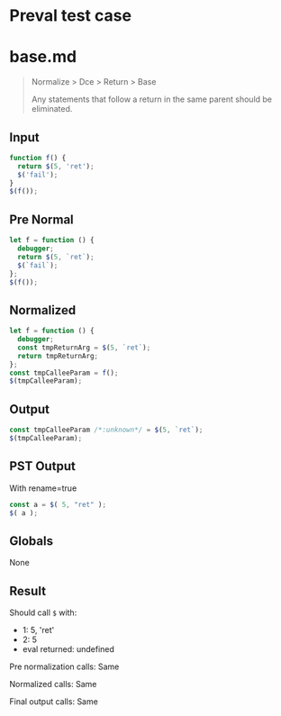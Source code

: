 # Preval test case

# base.md

> Normalize > Dce > Return > Base
>
> Any statements that follow a return in the same parent should be eliminated.

## Input

`````js filename=intro
function f() {
  return $(5, 'ret');
  $('fail');
}
$(f());
`````

## Pre Normal


`````js filename=intro
let f = function () {
  debugger;
  return $(5, `ret`);
  $(`fail`);
};
$(f());
`````

## Normalized


`````js filename=intro
let f = function () {
  debugger;
  const tmpReturnArg = $(5, `ret`);
  return tmpReturnArg;
};
const tmpCalleeParam = f();
$(tmpCalleeParam);
`````

## Output


`````js filename=intro
const tmpCalleeParam /*:unknown*/ = $(5, `ret`);
$(tmpCalleeParam);
`````

## PST Output

With rename=true

`````js filename=intro
const a = $( 5, "ret" );
$( a );
`````

## Globals

None

## Result

Should call `$` with:
 - 1: 5, 'ret'
 - 2: 5
 - eval returned: undefined

Pre normalization calls: Same

Normalized calls: Same

Final output calls: Same
